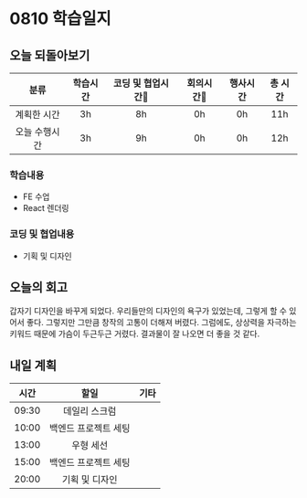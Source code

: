 # 0810 학습일지

## 오늘 되돌아보기

|     분류      | 학습시간 | 코딩 및 협업시간 | 회의시간 | 행사시간 | 총 시간 |
| :-----------: | :------: | :--------------: | :------: | :------: | :-----: |
|  계획한 시간  |    3h    |        8h        |    0h    |    0h    |   11h   |
| 오늘 수행시간 |    3h    |        9h        |    0h    |    0h    |   12h   |

### 학습내용

- FE 수업
- React 렌더링

### 코딩 및 협업내용

- 기획 및 디자인

## 오늘의 회고

갑자기 디자인을 바꾸게 되었다. 우리들만의 디자인의 욕구가 있었는데, 그렇게 할 수 있어서 좋다. 그렇지만 그만큼 창작의 고통이 더해져 버렸다. 그럼에도, 상상력을 자극하는 키워드 때문에 가슴이 두근두근 거렸다. 결과물이 잘 나오면 더 좋을 것 같다.

## 내일 계획

| 시간  |         할일         | 기타 |
| :---: | :------------------: | :--- |
| 09:30 |    데일리 스크럼     |      |
| 10:00 | 백엔드 프로젝트 세팅 |      |
| 13:00 |      우형 세선       |      |
| 15:00 | 백엔드 프로젝트 세팅 |      |
| 20:00 |    기획 및 디자인    |      |
